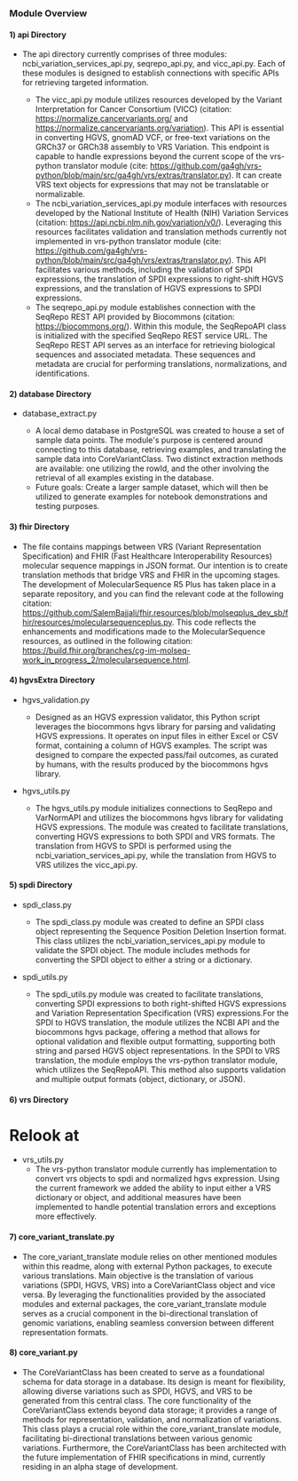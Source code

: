 ### Module Overview

#### 1) api Directory

* The api directory currently comprises of three modules: ncbi_variation_services_api.py, seqrepo_api.py, and vicc_api.py. Each of these modules is designed to establish connections with specific APIs for retrieving targeted information.

    * The vicc_api.py module utilizes resources developed by the Variant Interpretation for Cancer Consortium (VICC) (citation: https://normalize.cancervariants.org/ and https://normalize.cancervariants.org/variation). This API is essential in converting HGVS, gnomAD VCF, or free-text variations on the GRCh37 or GRCh38 assembly to VRS Variation. This endpoint is capable to handle expressions beyond the current scope of the vrs-python translator module (cite: https://github.com/ga4gh/vrs-python/blob/main/src/ga4gh/vrs/extras/translator.py). It can create VRS text objects for expressions that may not be translatable or normalizable.
    * The ncbi_variation_services_api.py module interfaces with resources developed by the National Institute of Health (NIH) Variation Services (citation: https://api.ncbi.nlm.nih.gov/variation/v0/). Leveraging this resources facilitates validation and translation methods currently not implemented in vrs-python translator module (cite: https://github.com/ga4gh/vrs-python/blob/main/src/ga4gh/vrs/extras/translator.py). This API facilitates various methods, including the validation of SPDI expressions, the translation of SPDI expressions to right-shift HGVS expressions, and the translation of HGVS expressions to SPDI expressions. 
    * The seqrepo_api.py module establishes connection with the SeqRepo REST API provided by Biocommons (citation: https://biocommons.org/). Within this module, the SeqRepoAPI class is initialized with the specified SeqRepo REST service URL. The SeqRepo REST API serves as an interface for retrieving biological sequences and associated metadata. These sequences and metadata are crucial for performing translations, normalizations, and identifications. 


#### 2) database Directory

* database_extract.py 

    * A local demo database in PostgreSQL was created to house a set of sample data points. The module's purpose is centered around connecting to this database, retrieving examples, and translating the sample data into CoreVariantClass. Two distinct extraction methods are available: one utilizing the rowId, and the other involving the retrieval of all examples existing in the database. 
    * Future goals: Create a larger sample dataset, which will then be utilized to generate examples for notebook demonstrations and testing purposes.

#### 3) fhir Directory

* The file contains mappings between VRS (Variant Representation Specification) and FHIR (Fast Healthcare Interoperability Resources) molecular sequence mappings in JSON format. Our intention is to create translation methods that bridge VRS and FHIR in the upcoming stages. The development of MolecularSequence R5 Plus has taken place in a separate repository, and you can find the relevant code at the following citation: https://github.com/SalemBajjali/fhir.resources/blob/molseqplus_dev_sb/fhir/resources/molecularsequenceplus.py. This code reflects the enhancements and modifications made to the MolecularSequence resources, as outlined in the following citation: https://build.fhir.org/branches/cg-im-molseq-work_in_progress_2/molecularsequence.html.


#### 4) hgvsExtra Directory 

* hgvs_validation.py
    * Designed as an HGVS expression validator, this Python script leverages the biocommons hgvs library for parsing and validating HGVS expressions. It operates on input files in either Excel or CSV format, containing a column of HGVS examples. The script was designed to compare the expected pass/fail outcomes, as curated by humans, with the results produced by the biocommons hgvs library. 

* hgvs_utils.py 
    * The hgvs_utils.py module initializes connections to SeqRepo and VarNormAPI and utilizes the biocommons hgvs library for validating HGVS expressions. The module was created to facilitate translations, converting HGVS expressions to both SPDI and VRS formats. The translation from HGVS to SPDI is performed using the ncbi_variation_services_api.py, while the translation from HGVS to VRS utilizes the vicc_api.py.

#### 5) spdi Directory

* spdi_class.py
    * The spdi_class.py module was created to define an SPDI class object representing the Sequence Position Deletion Insertion format. This class utilizes the ncbi_variation_services_api.py module to validate the SPDI object. The module includes methods for converting the SPDI object to either a string or a dictionary.

* spdi_utils.py
    * The spdi_utils.py module was created to facilitate translations, converting SPDI expressions to both right-shifted HGVS expressions and Variation Representation Specification (VRS) expressions.For the SPDI to HGVS translation, the module utilizes the NCBI API and the biocommons hgvs package, offering a method that allows for optional validation and flexible output formatting, supporting both string and parsed HGVS object representations. In the SPDI to VRS translation, the module employs the vrs-python translator module, which utilizes the SeqRepoAPI. This method also supports validation and multiple output formats (object, dictionary, or JSON).

#### 6) vrs Directory
# Relook at
* vrs_utils.py 
    * The vrs-python translator module currently has implementation to convert vrs objects to spdi and normalized hgvs expression. Using the current framework we added the ability to input  either a VRS dictionary or object, and additional measures have been implemented to handle potential translation errors and exceptions more effectively.


#### 7) core_variant_translate.py

* The core_variant_translate module relies on other mentioned modules within this readme, along with external Python packages, to execute various translations. Main objective is the translation of various variations (SPDI, HGVS, VRS) into a CoreVariantClass object and vice versa. By leveraging the functionalities provided by the associated modules and external packages, the core_variant_translate module serves as a crucial component in the bi-directional translation of genomic variations, enabling seamless conversion between different representation formats.


#### 8) core_variant.py 

* The CoreVariantClass has been created to serve as a foundational schema for data storage in a database. Its design is meant for flexibility, allowing diverse variations such as SPDI, HGVS, and VRS to be generated from this central class. The core functionality of the CoreVariantClass extends beyond data storage; it provides a range of methods for representation, validation, and normalization of variations. This class plays a crucial role within the core_variant_translate module, facilitating bi-directional translations between various genomic variations. Furthermore, the CoreVariantClass has been architected with the future implementation of FHIR specifications in mind, currently residing in an alpha stage of development. 
